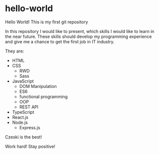 # hello-world
Hello World! This is my first git repository

In this repository I would like to present, which skills I would like to learn in the near future.
These skills should develop my programming experience and give me a chance to get the first job in IT industry. 

They are:
  - HTML
  - CSS
    - RWD
    - Sass
  - JavaScript
    - DOM Manipulation
    - ES6
    - functional programming
    - OOP
    - REST API
  - TypeScript
  - React.js
  - Node.js
    - Express.js   

Czeski is the best!

Work hard! Stay positive!
  
  
